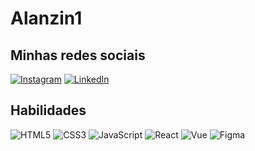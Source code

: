 # Alanzin1

## Minhas redes sociais

[![Instagram](https://img.shields.io/badge/-Instagram-%23E4405F?style=for-the-badge&logo=instagram&logoColor=white)](https://www.instagram.com/alan_vsv/) [![LinkedIn](https://img.shields.io/badge/LinkedIn-0077B5?style=for-the-badge&logo=linkedin&logoColor=white)](https://www.linkedin.com/in/alan-victor-b7485b324/)

## Habilidades

![HTML5](https://img.shields.io/badge/HTML5-E34F26?style=for-the-badge&logo=html5&logoColor=white) ![CSS3](https://img.shields.io/badge/CSS3-1572B6?style=for-the-badge&logo=css3&logoColor=white) ![JavaScript](https://img.shields.io/badge/JavaScript-F7DF1E?style=for-the-badge&logo=javascript&logoColor=black) ![React](https://img.shields.io/badge/React-20232A?style=for-the-badge&logo=react&logoColor=61DAFB) ![Vue](https://img.shields.io/badge/vuejs-%2335495e.svg?style=for-the-badge&logo=vuedotjs&logoColor=%234FC08D) ![Figma](https://img.shields.io/badge/Figma-696969?style=for-the-badge&logo=figma&logoColor=figma)

